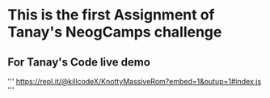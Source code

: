 # This is the first Assignment of Tanay's NeogCamps challenge

## For Tanay's Code live demo

'''
    https://repl.it/@killcodeX/KnottyMassiveRom?embed=1&outup=1#index.js
'''